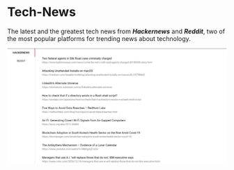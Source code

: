 # Tech-News

The latest and the greatest tech news from ***Hackernews*** and ***Reddit***, two of the most popular platforms for trending news about technology.

![Tech-News](./Tech-News.png?raw=true)